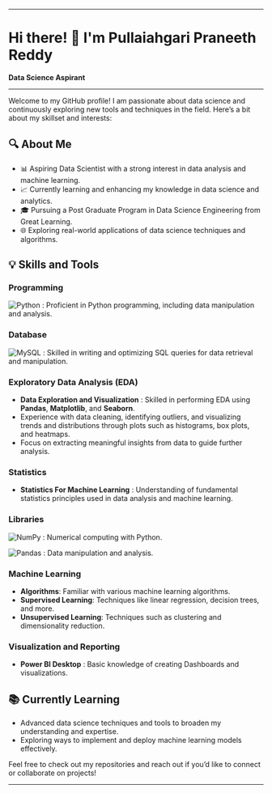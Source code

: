 
---

# Hi there! 👋 I'm Pullaiahgari Praneeth Reddy

**Data Science Aspirant**

---

Welcome to my GitHub profile! I am passionate about data science and continuously exploring new tools and techniques in the field. Here’s a bit about my skillset and interests:

## 🔍 About Me
- 📊 Aspiring Data Scientist with a strong interest in data analysis and machine learning.
- 📈 Currently learning and enhancing my knowledge in data science and analytics.
- 🎓 Pursuing a Post Graduate Program in Data Science Engineering from Great Learning.
- 🌐 Exploring real-world applications of data science techniques and algorithms.


## 💡 Skills and Tools

### Programming
![Python](https://img.shields.io/badge/Python-3776AB?style=for-the-badge&logo=python&logoColor=white) : Proficient in Python programming, including data manipulation and analysis.

### Database
![MySQL](https://img.shields.io/badge/MySQL-005C84?style=for-the-badge&logo=mysql&logoColor=white) : Skilled in writing and optimizing SQL queries for data retrieval and manipulation.

### Exploratory Data Analysis (EDA)
- **Data Exploration and Visualization** : Skilled in performing EDA using **Pandas**, **Matplotlib**, and **Seaborn**. 
- Experience with data cleaning, identifying outliers, and visualizing trends and distributions through plots such as histograms, box plots, and heatmaps.
- Focus on extracting meaningful insights from data to guide further analysis.

### Statistics 
- **Statistics For Machine Learning** : Understanding of fundamental statistics principles used in data analysis and machine learning.

### Libraries
![NumPy](https://img.shields.io/badge/NumPy-013243?style=for-the-badge&logo=numpy&logoColor=white) : Numerical computing with Python.

![Pandas](https://img.shields.io/badge/Pandas-150458?style=for-the-badge&logo=pandas&logoColor=white) : Data manipulation and analysis.

### Machine Learning
- **Algorithms**: Familiar with various machine learning algorithms.
- **Supervised Learning**: Techniques like linear regression, decision trees, and more.
- **Unsupervised Learning**: Techniques such as clustering and dimensionality reduction.

### Visualization and Reporting
- **Power BI Desktop** : Basic knowledge of creating Dashboards and visualizations.


## 📚 Currently Learning
- Advanced data science techniques and tools to broaden my understanding and expertise.
- Exploring ways to implement and deploy machine learning models effectively.

Feel free to check out my repositories and reach out if you’d like to connect or collaborate on projects!

--- 
